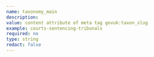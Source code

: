 ```yaml
---
name: taxonomy_main
description:
value: content attribute of meta tag govuk:taxon_slug
example: courts-sentencing-tribunals
required: no
type: string
redact: false
---
```

